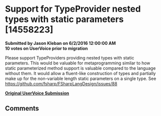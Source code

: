 # Support for TypeProvider nested types with static parameters [14558223] #

**Submitted by Jason Kleban on 6/2/2016 12:00:00 AM**  
**10 votes on UserVoice prior to migration**  

Please support TypeProviders providing nested types with static parameters. This would be valuable for metaprogramming similar to how static parameterized method support is valuable compared to the language without them. It would allow a fluent-like construction of types and partially make up for the non-variable length static parameters on a single type. See https://github.com/fsharp/FSharpLangDesign/issues/88



**[Original UserVoice Submission](https://fslang.uservoice.com/forums/245727-f-language/suggestions/14558223)**


## Comments ##


